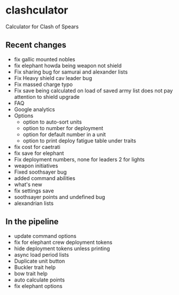 # clashculator
Calculator for Clash of Spears

## Recent changes
- fix gallic mounted nobles
- fix elephant howda being weapon not shield 
- Fix sharing bug for samurai and alexander lists
- Fix Heavy shield cav leader bug
- Fix massed charge typo
- Fix save being calculated on load of saved army list does not pay attention to shield upgrade
- FAQ
- Google analytics
- Options
    - option to auto-sort units
    - option to number for deployment
    - option for default number in a unit
    - option to print deploy fatigue table under traits
- fix cost for caetrati
- fix save for elephant
- Fix deployment numbers, none for leaders 2 for lights
- weapon initiatives
- Fixed soothsayer bug
- added command abilities
- what's new
- fix settings save
- soothsayer points and undefined bug
- alexandrian lists

## In the pipeline
- update command options
- fix for elephant crew deployment tokens
- hide deployment tokens unless printing
- async load period lists
- Duplicate unit button
- Buckler trait help
- bow trait help
- auto calculate points
- fix elephant options